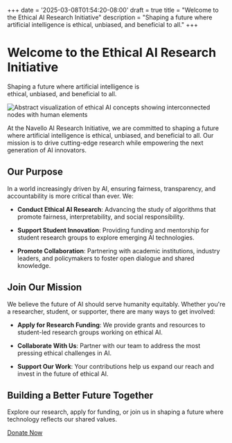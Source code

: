 +++
date = '2025-03-08T01:54:20-08:00'
draft = true
title = "Welcome to the Ethical AI Research Initiative"
description = "Shaping a future where artificial intelligence is ethical, unbiased, and beneficial to all."
+++

<div class="title-wrapper">
  <h1>Welcome to the Ethical AI Research Initiative</h1>
  <p class="subtitle">Shaping a future where artificial intelligence is<br>ethical, unbiased, and beneficial to all.</p>
</div>

![Abstract visualization of ethical AI concepts showing interconnected nodes with human elements](/images/ethical-ai.svg)

At the Navello AI Research Initiative, we are committed to shaping a future where artificial intelligence is ethical, unbiased, and beneficial to all. Our mission is to drive cutting-edge research while empowering the next generation of AI innovators.

## Our Purpose

In a world increasingly driven by AI, ensuring fairness, transparency, and accountability is more critical than ever. We:

* **Conduct Ethical AI Research**: Advancing the study of algorithms that promote fairness, interpretability, and social responsibility.

* **Support Student Innovation**: Providing funding and mentorship for student research groups to explore emerging AI technologies.

* **Promote Collaboration**: Partnering with academic institutions, industry leaders, and policymakers to foster open dialogue and shared knowledge.

## Join Our Mission

We believe the future of AI should serve humanity equitably. Whether you're a researcher, student, or supporter, there are many ways to get involved:

* **Apply for Research Funding**: We provide grants and resources to student-led research groups working on ethical AI.

* **Collaborate With Us**: Partner with our team to address the most pressing ethical challenges in AI.

* **Support Our Work**: Your contributions help us expand our reach and invest in the future of ethical AI.

## Building a Better Future Together

Explore our research, apply for funding, or join us in shaping a future where technology reflects our shared values.

[Donate Now](/donate/)

